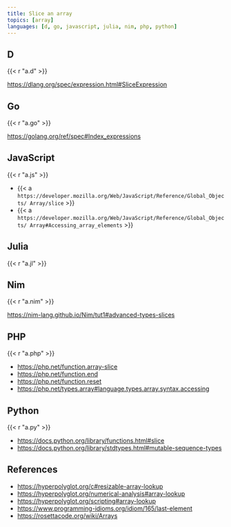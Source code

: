 ```yaml
---
title: Slice an array
topics: [array]
languages: [d, go, javascript, julia, nim, php, python]
---
```


## D

{{< r "a.d" >}}

<https://dlang.org/spec/expression.html#SliceExpression>

## Go

{{< r "a.go" >}}

<https://golang.org/ref/spec#Index_expressions>

## JavaScript

{{< r "a.js" >}}

- {{< a `https://developer.mozilla.org/Web/JavaScript/Reference/Global_Objects/
   Array/slice` >}}
- {{< a `https://developer.mozilla.org/Web/JavaScript/Reference/Global_Objects/
   Array#Accessing_array_elements` >}}

## Julia

{{< r "a.jl" >}}

## Nim

{{< r "a.nim" >}}

<https://nim-lang.github.io/Nim/tut1#advanced-types-slices>

## PHP

{{< r "a.php" >}}

- <https://php.net/function.array-slice>
- <https://php.net/function.end>
- <https://php.net/function.reset>
- <https://php.net/types.array#language.types.array.syntax.accessing>

## Python

{{< r "a.py" >}}

- <https://docs.python.org/library/functions.html#slice>
- <https://docs.python.org/library/stdtypes.html#mutable-sequence-types>

## References

- <https://hyperpolyglot.org/c#resizable-array-lookup>
- <https://hyperpolyglot.org/numerical-analysis#array-lookup>
- <https://hyperpolyglot.org/scripting#array-lookup>
- <https://www.programming-idioms.org/idiom/165/last-element>
- <https://rosettacode.org/wiki/Arrays>
